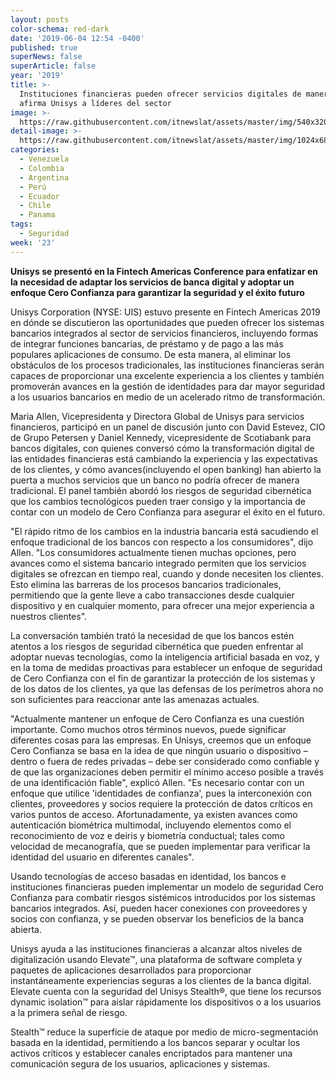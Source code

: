 ```yaml
---
layout: posts
color-schema: red-dark
date: '2019-06-04 12:54 -0400'
published: true
superNews: false
superArticle: false
year: '2019'
title: >-
  Instituciones financieras pueden ofrecer servicios digitales de manera segura,
  afirma Unisys a líderes del sector
image: >-
  https://raw.githubusercontent.com/itnewslat/assets/master/img/540x320/Seguridad-Bancaria-p.jpg
detail-image: >-
  https://raw.githubusercontent.com/itnewslat/assets/master/img/1024x680/Seguridad-Bancaria-g.jpg
categories:
  - Venezuela
  - Colombia
  - Argentina
  - Perú
  - Ecuador
  - Chile
  - Panama
tags:
  - Seguridad
week: '23'
---
```

**Unisys se presentó en la Fintech Americas Conference para enfatizar en la necesidad de adaptar los servicios de banca digital y adoptar un enfoque Cero Confianza para garantizar la seguridad y el éxito futuro**

Unisys Corporation (NYSE: UIS) estuvo presente en Fintech Americas 2019 en dónde se discutieron las oportunidades que pueden ofrecer  los sistemas bancarios integrados al sector de servicios financieros, incluyendo formas de integrar funciones bancarias, de préstamo y de pago a las más populares aplicaciones de consumo. De esta manera, al eliminar los obstáculos de los procesos tradicionales, las instituciones financieras serán capaces de proporcionar una excelente experiencia a los clientes y también promoverán avances en la gestión de identidades para dar mayor seguridad a los usuarios bancarios en medio de un acelerado ritmo de transformación.

Maria Allen, Vicepresidenta y Directora Global de Unisys para servicios financieros, participó en un panel de discusión junto con David Estevez, CIO de Grupo Petersen y Daniel Kennedy, vicepresidente de Scotiabank para bancos digitales, con quienes conversó cómo la transformación digital de las entidades financieras está cambiando la experiencia y las expectativas de los clientes, y cómo avances(incluyendo el open banking) han abierto la puerta a muchos servicios que un banco no podría ofrecer de manera tradicional. El panel también abordó los riesgos de seguridad cibernética que los cambios tecnológicos pueden traer consigo y la importancia de contar con un modelo de Cero Confianza para asegurar el éxito en el futuro.

"El rápido ritmo de los cambios en la industria bancaria está sacudiendo el enfoque tradicional de los bancos con respecto a los consumidores", dijo Allen. "Los consumidores actualmente tienen muchas opciones, pero avances como el sistema bancario integrado permiten que los servicios digitales se ofrezcan en tiempo real, cuando y donde necesiten los clientes. Esto elimina las barreras de los procesos bancarios tradicionales, permitiendo que la gente lleve a cabo transacciones desde cualquier dispositivo y en cualquier momento, para ofrecer una mejor experiencia a nuestros clientes".

La conversación también trató la necesidad de que los bancos estén atentos a los riesgos de seguridad cibernética que pueden enfrentar al adoptar nuevas tecnologías, como la inteligencia artificial basada en voz, y en la toma de medidas proactivas para establecer un enfoque de seguridad de Cero Confianza con el fin de garantizar la protección de los sistemas y de los datos de los clientes, ya que las defensas de los perímetros ahora no son suficientes para reaccionar ante las amenazas actuales.

"Actualmente mantener un enfoque de Cero Confianza es una cuestión importante. Como muchos otros términos nuevos, puede significar diferentes cosas para las empresas. En Unisys, creemos que un enfoque Cero Confianza se basa en la idea de que ningún usuario o dispositivo – dentro o fuera de redes privadas – debe ser considerado como confiable y de que las organizaciones deben permitir el mínimo acceso posible a través de una identificación fiable", explicó Allen. "Es necesario contar con un enfoque que utilice 'identidades de confianza', pues la interconexión con clientes, proveedores y socios requiere la protección de datos críticos en varios puntos de acceso. Afortunadamente, ya existen avances como autenticación biométrica multimodal, incluyendo elementos como el reconocimiento de voz e deiris y biometría conductual; tales como velocidad de mecanografía, que se pueden implementar para verificar la identidad del usuario en  diferentes canales".

Usando tecnologías de acceso basadas en identidad, los bancos e instituciones financieras pueden implementar un modelo de seguridad Cero Confianza para combatir riesgos sistémicos introducidos por los sistemas bancarios integrados. Así, pueden hacer conexiones con proveedores y socios con confianza, y se pueden observar los beneficios de la banca abierta.

Unisys ayuda a las instituciones financieras a alcanzar altos niveles de digitalización usando Elevate™, una plataforma de software completa y paquetes de aplicaciones desarrollados para proporcionar instantáneamente experiencias seguras a los clientes de la banca digital. Elevate cuenta con la seguridad del Unisys Stealth®, que tiene los recursos dynamic isolation™ para aislar rápidamente los dispositivos o a los usuarios a la primera señal de riesgo. 

Stealth™ reduce la superficie de ataque por medio de micro-segmentación basada en la identidad, permitiendo a los bancos separar y ocultar los activos críticos y establecer canales encriptados para mantener una comunicación segura de los usuarios, aplicaciones y sistemas.
